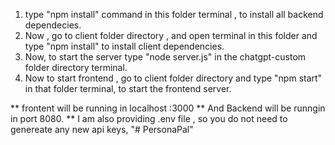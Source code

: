 1. type "npm install" command in this folder terminal , to install all backend dependecies.
2. Now , go to client folder directory ,
   and open terminal in this folder and type "npm install" to install client dependencies.
3. Now, to start the server type "node server.js" in the chatgpt-custom folder directory terminal.
4. Now to start frontend , go to client folder directory and type "npm start" in that folder terminal, to start the frontend server.

** frontent will be running in localhost :3000
** And Backend will be runngin in port 8080.
\*\* I am also providing .env file , so you do not need to genereate any new api keys,
"# PersonaPal" 
